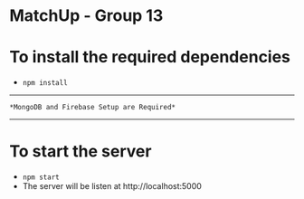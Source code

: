 # MatchUp - Group 13

# To install the required dependencies
* ```npm install```

****************************************************************
    *MongoDB and Firebase Setup are Required*
****************************************************************
# To start the server
* ```npm start```
* The server will be listen at http://localhost:5000

